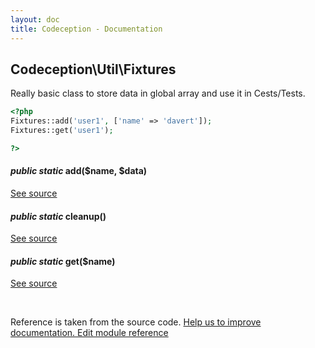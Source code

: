 ```yaml
---
layout: doc
title: Codeception - Documentation
---
```



## Codeception\Util\Fixtures



Really basic class to store data in global array and use it in Cests/Tests.

```php
<?php
Fixtures::add('user1', ['name' => 'davert']);
Fixtures::get('user1');

?>
```


#### *public static* add($name, $data) 

[See source](https://github.com/Codeception/Codeception/blob/2.0/src/Codeception/Util/Fixtures.php#L21)

#### *public static* cleanup() 

[See source](https://github.com/Codeception/Codeception/blob/2.0/src/Codeception/Util/Fixtures.php#L35)

#### *public static* get($name) 

[See source](https://github.com/Codeception/Codeception/blob/2.0/src/Codeception/Util/Fixtures.php#L26)
<p>&nbsp;</p><div class="alert alert-warning">Reference is taken from the source code. <a href="https://github.com/Codeception/Codeception/blob/2.0/src/Codeception/Util/Fixtures.php">Help us to improve documentation. Edit module reference</a>
